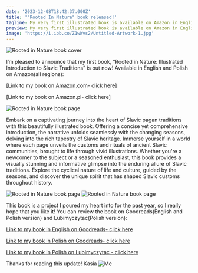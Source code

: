 ```yaml
---
date: '2023-12-08T18:42:37.000Z'
title: '"Rooted In Nature" book released!'
tagline: My very first illustrated book is available on Amazon in English and Polish
preview: My very first illustrated book is available on Amazon in English and Polish
image: 'https://i.ibb.co/Z1wWvs2/Untitled-Artwork-1.jpg'
---
```

![Rooted in Nature book cover](https://i.ibb.co/p3DJtXC/PSX-20231203-215146.jpg "Rooted in Nature book")

I’m pleased to announce that my first book, “Rooted in Nature: Illustrated Introduction to Slavic Traditions” is out now! Available in English and Polish on Amazon(all regions):


[Link to my book on Amazon.com- click here]


[Link to my book on Amazon.pl- click here]

![Rooted in Nature book page](https://i.ibb.co/QFNzyDt/PSX-20231203-215232.jpg "Rooted in Nature page")

Embark on a captivating journey into the heart of Slavic pagan traditions with this beautifully illustrated book. Offering a concise yet comprehensive introduction, the narrative unfolds seamlessly with the changing seasons, delving into the rich tapestry of Slavic heritage. Immerse yourself in a world where each page unveils the customs and rituals of ancient Slavic communities, brought to life through vivid illustrations. Whether you're a newcomer to the subject or a seasoned enthusiast, this book provides a visually stunning and informative glimpse into the enduring allure of Slavic traditions. Explore the cyclical nature of life and culture, guided by the seasons, and discover the unique spirit that has shaped Slavic customs throughout history.

![Rooted in Nature book page](https://i.ibb.co/drSR12z/PSX-20231203-215311.jpg "Rooted in Nature page")
![Rooted in Nature book page](https://i.ibb.co/HhvSyTk/PSX-20231203-215403.jpg "Rooted in Nature page")

This book is a project I poured my heart into for the past year, so I really hope that you like it! You can review the book on Goodreads(English and Polish version) and Lubimyczytac(Polish version):


[Link to my book in English on Goodreads- click here](https://www.goodreads.com/book/show/202440942-rooted-in-nature)


[Link to my book in Polish on Goodreads- click here](https://www.goodreads.com/book/show/202931518-zakorzenieni-w-naturze)


[Link to my book in Polish on Lubimyczytac - click here](https://lubimyczytac.pl/ksiazka/5095295/zakorzenieni-w-naturze)


Thanks for reading this update! 
Kasia
![Me](https://i.ibb.co/nrHFHLN/PXL-20211224-131658910.jpg "Me")
